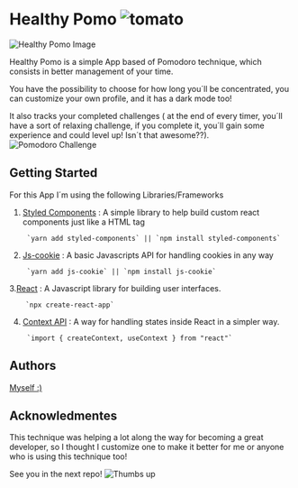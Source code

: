 # Healthy Pomo ![tomato](https://img.icons8.com/emoji/48/000000/tomato-emoji.png)

![Healthy Pomo Image](https://i.postimg.cc/fbqK6mnP/Healthy-Pomo.png)

Healthy Pomo is a simple App based of Pomodoro technique, which consists in better management of your time.

You have the possibility to choose for how long you´ll be concentrated, you can customize your own profile, and it has a dark mode too!

It also tracks your completed challenges ( at the end of every timer, you´ll have a sort of relaxing challenge, if you complete it, you´ll gain some experience and could level up! Isn´t that awesome??).
![Pomodoro Challenge](https://i.postimg.cc/d3rgs4J3/Pomo-Challenge.png)

## Getting Started

For this App I´m using the following Libraries/Frameworks

1.  [Styled Components](https://styled-components.com/)
    : A simple library to help build custom react components just like a HTML tag

         `yarn add styled-components` || `npm install styled-components`

2.  [Js-cookie](https://www.npmjs.com/package/js-cookie)
    : A basic Javascripts API for handling cookies in any way

         `yarn add js-cookie` || `npm install js-cookie`

3.[React](https://reactjs.org/)
: A Javascript library for building user interfaces.

        `npx create-react-app`

4.  [Context API](https://reactjs.org/docs/context.html#gatsby-focus-wrapper)
    : A way for handling states inside React in a simpler way.

         `import { createContext, useContext } from "react"`

## Authors

[Myself :)](https://github.com/lucasfsilva2310)

## Acknowledmentes

This technique was helping a lot along the way for becoming a great developer, so I thought I customize one to make it better for me or anyone who is using this technique too!

See you in the next repo! ![Thumbs up](https://img.icons8.com/cute-clipart/64/000000/facebook-like.png)
